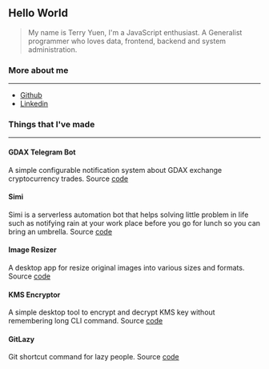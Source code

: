 ## Hello World
> My name is Terry Yuen, I'm a JavaScript enthusiast. A Generalist programmer who loves data, frontend, backend and system administration.

### More about me
---
- [Github](https://github.com/terryx)
- [Linkedin](https://www.linkedin.com/in/terry-yuen-62b82345/)

### Things that I've made
---
#### GDAX Telegram Bot
A simple configurable notification system about GDAX exchange cryptocurrency trades. Source [code](https://github.com/terryx/gdax-notifications)

#### Simi
Simi is a serverless automation bot that helps solving little problem in life such as notifying rain at your work place before you go for lunch so you can bring an umbrella. Source [code](https://github.com/terryx/simi)

#### Image Resizer
A desktop app for resize original images into various sizes and formats. Source [code](https://github.com/terryx/image-resizer)

#### KMS Encryptor
A simple desktop tool to encrypt and decrypt KMS key without remembering long CLI command. Source [code](https://github.com/terryx/kms-encyptor)

#### GitLazy
Git shortcut command for lazy people. Source [code](https://github.com/terryx/gitlazy)

